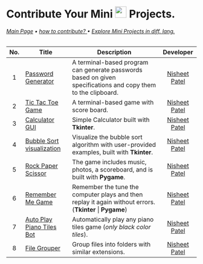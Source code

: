 # Contribute Your Mini <img src="https://img.shields.io/badge/Python-3776AB?style=for-the-badge&logo=python&logoColor=white" height=30> Projects.
######  [Main Page](https://github.com/Nisheet-Patel/Mini-Projects)  •  [ how to contribute? ]() • [Explore Mini Projects in diff. lang.]()

| No. | Title | Description | Developer  |
|:--:| ------------- |-------------|:-----:|
| 1 | [Password Generator](../Python/Password%20Generator) | A terminal-based program can generate passwords based on given specifications and copy them to the clipboard. | [Nisheet Patel](https://github.com/Nisheet-Patel) |
| 2 | [Tic Tac Toe Game](../Python/Tic%20Tac%20Toe/)  | A terminal-based game with score board. | [Nisheet Patel](https://github.com/Nisheet-Patel) |
| 3 | [Calculator GUI](../Python/Calculator/) | Simple Calculator built with **Tkinter**. | [Nisheet Patel](https://github.com/Nisheet-Patel) |
| 4 | [Bubble Sort visualization](../Python/Bubble%20Sort%20visualization/) | Visualize the bubble sort algorithm with user-provided examples, built with **Tkinter**. | [Nisheet Patel](https://github.com/Nisheet-Patel) |
| 5 | [Rock Paper Scissor](../Python/Rock%20Paper%20Scissor%20pygame/) | The game includes music, photos, a scoreboard, and is built with **Pygame**. | [Nisheet Patel](https://github.com/Nisheet-Patel) |
| 6 | [Remember Me Game](../Python/Remember%20Me%20Game) | Remember the tune the computer plays and then replay it again without errors. (**Tkinter** \| **Pygame**) | [Nisheet Patel](https://github.com/Nisheet-Patel) |
| 7 | [Auto Play Piano Tiles Bot](../Python/Auto%20Play%20Piano%20Tiles/) | Automatically play any piano tiles game (*only black color tiles*). | [Nisheet Patel](https://github.com/Nisheet-Patel) |
| 8 | [File Grouper](../Python/File%20Grouper/) | Group files into folders with similar extensions. | [Nisheet Patel](https://github.com/Nisheet-Patel) |

